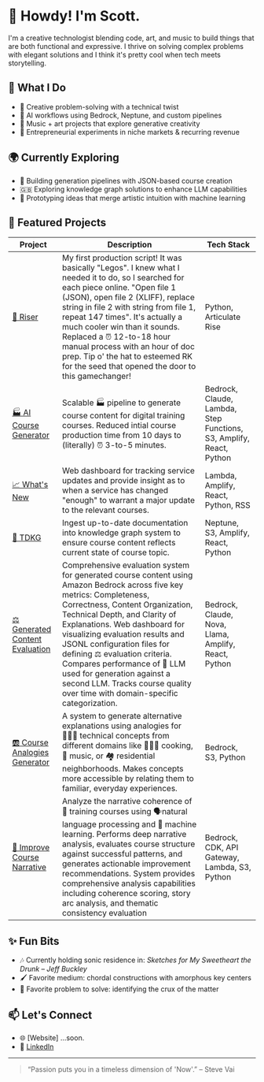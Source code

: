 # 👋 Howdy! I'm Scott.

I'm a creative technologist blending code, art, and music to build things that are both functional and expressive. I thrive on solving complex problems with elegant solutions and I think it's pretty cool when tech meets storytelling.

## 🔧 What I Do

- 🎨 Creative problem-solving with a technical twist
- 🧠 AI workflows using Bedrock, Neptune, and custom pipelines
- 🎵 Music + art projects that explore generative creativity
- 🚀 Entrepreneurial experiments in niche markets & recurring revenue

## 🌍 Currently Exploring

- 🔄 Building generation pipelines with JSON-based course creation
- 🇬🇧 Exploring knowledge graph solutions to enhance LLM capabilities
- 🧪 Prototyping ideas that merge artistic intuition with machine learning

## 📌 Featured Projects

| Project | Description | Tech Stack |
|--------|-------------|------------|
| [ 🚠 Riser](https://github.com/alogon/riser) | My first production script! It was basically "Legos". I knew what I needed it to do, so I searched for each piece online. "Open file 1 (JSON), open file 2 (XLIFF), replace string in file 2 with string from file 1, repeat 147 times". It's actually a much cooler win than it sounds. Replaced a ⏰ 12-to-18 hour manual process with an hour of doc prep. Tip o' the hat to esteemed RK for the seed that opened the door to this gamechanger! | Python, Articulate Rise |
| [ 🏭 AI Course Generator](https://github.com/alogon/ai-course-generator) | Scalable 🏭 pipeline to generate course content for digital training courses. Reduced intial course production time from 10 days to (literally) ⏰ 3-to-5 minutes.  | Bedrock, Claude, Lambda, Step Functions, S3, Amplify, React, Python |
| [ 📈 What's New](https://github.com/yourusername/insightviz) | Web dashboard for tracking service updates and provide insight as to when a service has changed "enough" to warrant a major update to the relevant courses. | Lambda, Amplify, React, Python, RSS |
| [ 🧐 TDKG](https://github.com/alogon/tdkg) | Ingest up-to-date documentation into knowledge graph system to ensure course content reflects current state of course topic.  | Neptune, S3, Amplify, React, Python |
| [ ⚖️ Generated Content Evaluation](https://github.com/alogon/course-evaluation) | Comprehensive evaluation system for generated course content using Amazon Bedrock across five key metrics: Completeness, Correctness, Content Organization, Technical Depth, and Clarity of Explanations. Web dashboard for visualizing evaluation results and JSONL configuration files for defining ⚖️ evaluation criteria. Compares performance of 🧐 LLM used for generation against a second LLM. Tracks course quality over time with domain-specific categorization. | Bedrock, Claude, Nova, Llama, Amplify, React, Python |
| [ 🆎 Course Analogies Generator](https://github.com/alogon/analogies) | A system to generate alternative explanations using analogies for 👩🏽‍🔬 technical concepts from different domains like 👩🏽‍🍳 cooking, 🎵 music, or 🏘️ residential neighborhoods. Makes concepts more accessible by relating them to familiar, everyday experiences. | Bedrock, S3, Python |
| [ 🤔 Improve Course Narrative](https://github.com/alogon/narrative) | Analyze the narrative coherence of 🚞 training courses using 🗣️natural language processing and 🤖 machine learning. Performs deep narrative analysis, evaluates course structure against successful patterns, and generates actionable improvement recommendations. System provides comprehensive analysis capabilities including coherence scoring, story arc analysis, and thematic consistency evaluation | Bedrock, CDK, API Gateway, Lambda, S3, Python |

## ✨ Fun Bits

- 🎶 Currently holding sonic residence in: *Sketches for My Sweetheart the Drunk – Jeff Buckley*
- 🖌️ Favorite medium: chordal constructions with amorphous key centers
- 🧩 Favorite problem to solve: identifying the crux of the matter

## 📫 Let's Connect

- 🌐 [Website] ...soon.
- 💼 [LinkedIn](https://linkedin.com/in/scottwstewart)

---

> “Passion puts you in a timeless dimension of 'Now'.” – Steve Vai
